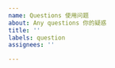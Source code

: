 ```yaml
---
name: Questions 使用问题
about: Any questions 你的疑惑
title: ''
labels: question
assignees: ''

---
```


<!--What questions do you have? 你有啥疑惑捏？-->
